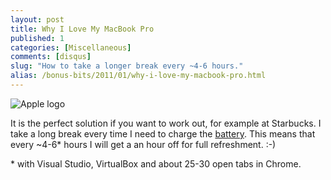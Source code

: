 ```yaml
---
layout: post
title: Why I Love My MacBook Pro
published: 1
categories: [Miscellaneous]
comments: [disqus]
slug: "How to take a longer break every ~4-6 hours."
alias: /bonus-bits/2011/01/why-i-love-my-macbook-pro.html
---
```

<p><img src="http://farm9.staticflickr.com/8045/8397459235_3a3e2fa062_o.png" alt="Apple logo" /></p>

<p>It is the perfect solution if you want to work out, for example at Starbucks.&nbsp;I take a long break every time I need to charge the <a title="Apple - MacBook Pro - Learn all about the breakthrough battery." href="http://www.apple.com/macbookpro/battery/" target="_blank">battery</a>. This means that every ~4-6* hours I will get a an hour off for full refreshment. :-)</p>
<p>* with Visual Studio, VirtualBox and about 25-30 open tabs in Chrome.</p>


